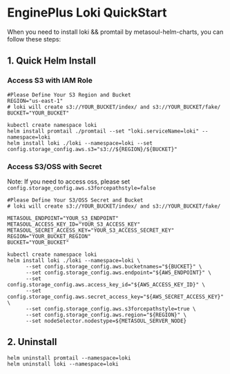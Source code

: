 # EnginePlus Loki QuickStart
When you need to install loki && promtail by metasoul-helm-charts, you can follow these steps:

## 1. Quick Helm Install 

### Access S3 with IAM Role

```shell
#Please Define Your S3 Region and Bucket
REGION="us-east-1"
# loki will create s3://YOUR_BUCKET/index/ and s3://YOUR_BUCKET/fake/
BUCKET="YOUR_BUCKET"

kubectl create namespace loki
helm install promtail ./promtail --set "loki.serviceName=loki" --namespace=loki
helm install loki ./loki --namespace=loki --set config.storage_config.aws.s3="s3://${REGION}/${BUCKET}"
```

### Access S3/OSS with Secret

Note: If you need to access oss, please set `config.storage_config.aws.s3forcepathstyle=false`

```
#Please Define Your S3/OSS Secret and Bucket
# loki will create s3://YOUR_BUCKET/index/ and s3://YOUR_BUCKET/fake/

METASOUL_ENDPOINT="YOUR_S3_ENDPOINT"
METASOUL_ACCESS_KEY_ID="YOUR_S3_ACCESS_KEY"
METASOUL_SECRET_ACCESS_KEY="YOUR_S3_ACCESS_SECRET_KEY"
REGION="YOUR_BUCKET_REGION"
BUCKET="YOUR_BUCKET"

kubectl create namespace loki
helm install loki ./loki --namespace=loki \
      --set config.storage_config.aws.bucketnames="${BUCKET}" \
      --set config.storage_config.aws.endpoint="${AWS_ENDPOINT}" \
      --set config.storage_config.aws.access_key_id="${AWS_ACCESS_KEY_ID}" \
      --set config.storage_config.aws.secret_access_key="${AWS_SECRET_ACCESS_KEY}" \
      --set config.storage_config.aws.s3forcepathstyle=true \
      --set config.storage_config.aws.region="${REGION}" \
      --set nodeSelector.nodestype=${METASOUL_SERVER_NODE}
```

## 2. Uninstall

```shell
helm uninstall promtail --namespace=loki
helm uninstall loki --namespace=loki
```
